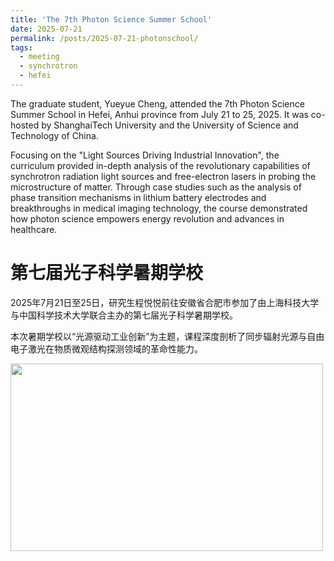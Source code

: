 ```yaml
---
title: 'The 7th Photon Science Summer School'
date: 2025-07-21
permalink: /posts/2025-07-21-photonschool/
tags:
  - meeting
  - synchrotron
  - hefei
---
```


The graduate student, Yueyue Cheng, attended the 7th Photon Science Summer School in Hefei, Anhui province from July 21 to 25, 2025. 
It was co-hosted by ShanghaiTech University and the University of Science and Technology of China.

Focusing on the "Light Sources Driving Industrial Innovation", the curriculum provided in-depth analysis of the revolutionary capabilities of synchrotron radiation light sources and free-electron lasers in probing the microstructure of matter. 
Through case studies such as the analysis of phase transition mechanisms in lithium battery electrodes and breakthroughs in medical imaging technology, the course demonstrated how photon science empowers energy revolution and advances in healthcare.


第七届光子科学暑期学校
======

2025年7月21日至25日，研究生程悦悦前往安徽省合肥市参加了由上海科技大学与中国科学技术大学联合主办的第七届光子科学暑期学校。

本次暑期学校以“光源驱动工业创新”为主题，课程深度剖析了同步辐射光源与自由电子激光在物质微观结构探测领域的革命性能力。


<image align="left" width="500" height="300" src="/images/news/202507photonschool.jpeg"></image>
<br>
<br>
<br>
<br>
<br>
<br>
<br>